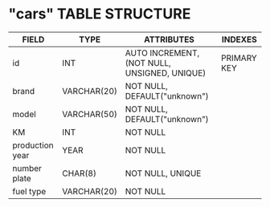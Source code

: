 <!-- # CONSEGNA
 Modellizzare la struttura di una tabella per memorizzare tutti i dati riguardanti delle auto usate messe in vendita da un concessionario -->

# "cars" TABLE STRUCTURE

| FIELD           | TYPE        | ATTRIBUTES                                   | INDEXES     |
| --------------- | ----------- | -------------------------------------------- | ----------- |
| id              | INT         | AUTO INCREMENT, (NOT NULL, UNSIGNED, UNIQUE) | PRIMARY KEY |
| brand           | VARCHAR(20) | NOT NULL, DEFAULT("unknown")                 |             |
| model           | VARCHAR(50) | NOT NULL, DEFAULT("unknown")                 |             |
| KM              | INT         | NOT NULL                                     |             |
| production year | YEAR        | NOT NULL                                     |             |
| number plate    | CHAR(8)     | NOT NULL, UNIQUE                             |             |
| fuel type       | VARCHAR(20) | NOT NULL                                     |             |



